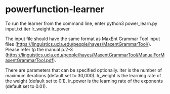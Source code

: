 # powerfunction-learner
 
To run the learner from the command line, enter python3 power_learn.py input.txt iter lr_weight lr_power

The input file should have the same format as MaxEnt Grammar Tool input files  (https://linguistics.ucla.edu/people/hayes/MaxentGrammarTool/). Please refer tp the manual p.2-3 (https://linguistics.ucla.edu/people/hayes/MaxentGrammarTool/ManualForMaxentGrammarTool.pdf).

There are parameters that can be specified optionally. 
Iter is the number of maximum iterations (default set to 30,000). 
lr_weight is the learning rate of the weight (default set to 0.1).
lr_power is the learning rate of the exponents (default set to 0.01). 